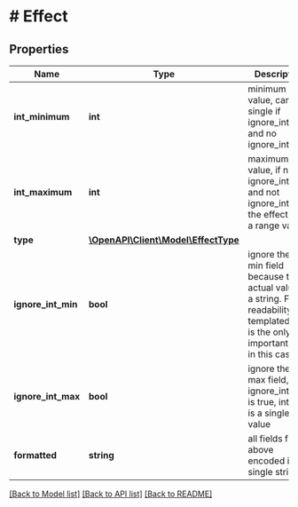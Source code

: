 # # Effect

## Properties

Name | Type | Description | Notes
------------ | ------------- | ------------- | -------------
**int_minimum** | **int** | minimum int value, can be a single if ignore_int_max and no ignore_int_min | [optional]
**int_maximum** | **int** | maximum int value, if not ignore_int_max and not ignore_int_min, the effect has a range value | [optional]
**type** | [**\OpenAPI\Client\Model\EffectType**](EffectType.md) |  | [optional]
**ignore_int_min** | **bool** | ignore the int min field because the actual value is a string. For readability the templated field is the only important field in this case. | [optional]
**ignore_int_max** | **bool** | ignore the int max field, if ignore_int_min is true, int min is a single value | [optional]
**formatted** | **string** | all fields from above encoded in a single string | [optional]

[[Back to Model list]](../../README.md#models) [[Back to API list]](../../README.md#endpoints) [[Back to README]](../../README.md)
